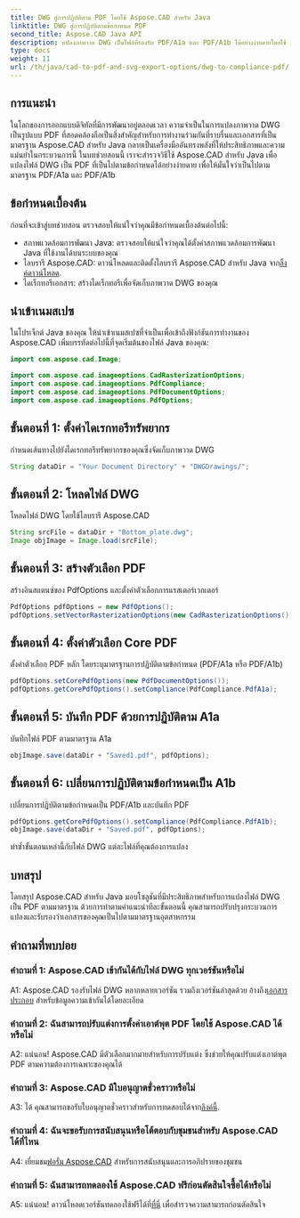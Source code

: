 ```yaml
---
title: DWG สู่การปฏิบัติตาม PDF โดยใช้ Aspose.CAD สำหรับ Java
linktitle: DWG สู่การปฏิบัติตามข้อกำหนด PDF
second_title: Aspose.CAD Java API
description: แปลงภาพวาด DWG เป็นไฟล์ที่รองรับ PDF/A1a และ PDF/A1b ได้อย่างง่ายดายโดยใช้ Aspose.CAD สำหรับ Java ปรับปรุงขั้นตอนการทำงานของคุณอย่างแม่นยำและง่ายดาย
type: docs
weight: 11
url: /th/java/cad-to-pdf-and-svg-export-options/dwg-to-compliance-pdf/
---
```

## การแนะนำ

ในโลกของการออกแบบดิจิทัลที่มีการพัฒนาอยู่ตลอดเวลา ความจำเป็นในการแปลงภาพวาด DWG เป็นรูปแบบ PDF ที่สอดคล้องถือเป็นสิ่งสำคัญสำหรับการทำงานร่วมกันที่ราบรื่นและเอกสารที่เป็นมาตรฐาน Aspose.CAD สำหรับ Java กลายเป็นเครื่องมืออันทรงพลังที่ให้ประสิทธิภาพและความแม่นยำในกระบวนการนี้ ในบทช่วยสอนนี้ เราจะสำรวจวิธีใช้ Aspose.CAD สำหรับ Java เพื่อแปลงไฟล์ DWG เป็น PDF ที่เป็นไปตามข้อกำหนดได้อย่างง่ายดาย เพื่อให้มั่นใจว่าเป็นไปตามมาตรฐาน PDF/A1a และ PDF/A1b

## ข้อกำหนดเบื้องต้น

ก่อนที่จะเข้าสู่บทช่วยสอน ตรวจสอบให้แน่ใจว่าคุณมีข้อกำหนดเบื้องต้นต่อไปนี้:

- สภาพแวดล้อมการพัฒนา Java: ตรวจสอบให้แน่ใจว่าคุณได้ตั้งค่าสภาพแวดล้อมการพัฒนา Java ที่ใช้งานได้บนระบบของคุณ
-  ไลบรารี Aspose.CAD: ดาวน์โหลดและติดตั้งไลบรารี Aspose.CAD สำหรับ Java จาก[ลิ้งค์ดาวน์โหลด](https://releases.aspose.com/cad/java/).
- ไดเร็กทอรีเอกสาร: สร้างไดเร็กทอรีเพื่อจัดเก็บภาพวาด DWG ของคุณ

## นำเข้าเนมสเปซ

ในโปรเจ็กต์ Java ของคุณ ให้นำเข้าเนมสเปซที่จำเป็นเพื่อเข้าถึงฟังก์ชันการทำงานของ Aspose.CAD เพิ่มบรรทัดต่อไปนี้ที่จุดเริ่มต้นของไฟล์ Java ของคุณ:

```java
import com.aspose.cad.Image;

import com.aspose.cad.imageoptions.CadRasterizationOptions;
import com.aspose.cad.imageoptions.PdfCompliance;
import com.aspose.cad.imageoptions.PdfDocumentOptions;
import com.aspose.cad.imageoptions.PdfOptions;
```

## ขั้นตอนที่ 1: ตั้งค่าไดเรกทอรีทรัพยากร

กำหนดเส้นทางไปยังไดเรกทอรีทรัพยากรของคุณซึ่งจัดเก็บภาพวาด DWG

```java
String dataDir = "Your Document Directory" + "DWGDrawings/";
```

## ขั้นตอนที่ 2: โหลดไฟล์ DWG

โหลดไฟล์ DWG โดยใช้ไลบรารี Aspose.CAD

```java
String srcFile = dataDir + "Bottom_plate.dwg";
Image objImage = Image.load(srcFile);
```

## ขั้นตอนที่ 3: สร้างตัวเลือก PDF

สร้างอินสแตนซ์ของ PdfOptions และตั้งค่าตัวเลือกการแรสเตอร์เวกเตอร์

```java
PdfOptions pdfOptions = new PdfOptions();
pdfOptions.setVectorRasterizationOptions(new CadRasterizationOptions());
```

## ขั้นตอนที่ 4: ตั้งค่าตัวเลือก Core PDF

ตั้งค่าตัวเลือก PDF หลัก โดยระบุมาตรฐานการปฏิบัติตามข้อกำหนด (PDF/A1a หรือ PDF/A1b)

```java
pdfOptions.setCorePdfOptions(new PdfDocumentOptions());
pdfOptions.getCorePdfOptions().setCompliance(PdfCompliance.PdfA1a);
```

## ขั้นตอนที่ 5: บันทึก PDF ด้วยการปฏิบัติตาม A1a

บันทึกไฟล์ PDF ตามมาตรฐาน A1a

```java
objImage.save(dataDir + "Saved1.pdf", pdfOptions);
```

## ขั้นตอนที่ 6: เปลี่ยนการปฏิบัติตามข้อกำหนดเป็น A1b

เปลี่ยนการปฏิบัติตามข้อกำหนดเป็น PDF/A1b และบันทึก PDF

```java
pdfOptions.getCorePdfOptions().setCompliance(PdfCompliance.PdfA1b);
objImage.save(dataDir + "Saved.pdf", pdfOptions);
```

ทำซ้ำขั้นตอนเหล่านี้กับไฟล์ DWG แต่ละไฟล์ที่คุณต้องการแปลง

## บทสรุป

โดยสรุป Aspose.CAD สำหรับ Java มอบโซลูชันที่มีประสิทธิภาพสำหรับการแปลงไฟล์ DWG เป็น PDF ตามมาตรฐาน ด้วยการทำตามคำแนะนำทีละขั้นตอนนี้ คุณสามารถปรับปรุงกระบวนการแปลงและรับรองว่าเอกสารของคุณเป็นไปตามมาตรฐานอุตสาหกรรม

## คำถามที่พบบ่อย

### คำถามที่ 1: Aspose.CAD เข้ากันได้กับไฟล์ DWG ทุกเวอร์ชันหรือไม่

 A1: Aspose.CAD รองรับไฟล์ DWG หลากหลายเวอร์ชัน รวมถึงเวอร์ชันล่าสุดด้วย อ้างถึง[เอกสารประกอบ](https://reference.aspose.com/cad/java/) สำหรับข้อมูลความเข้ากันได้โดยละเอียด

### คำถามที่ 2: ฉันสามารถปรับแต่งการตั้งค่าเอาต์พุต PDF โดยใช้ Aspose.CAD ได้หรือไม่

A2: แน่นอน! Aspose.CAD มีตัวเลือกมากมายสำหรับการปรับแต่ง ซึ่งช่วยให้คุณปรับแต่งเอาต์พุต PDF ตามความต้องการเฉพาะของคุณได้

### คำถามที่ 3: Aspose.CAD มีใบอนุญาตชั่วคราวหรือไม่

 A3: ได้ คุณสามารถขอรับใบอนุญาตชั่วคราวสำหรับการทดสอบได้จาก[ลิงค์นี้](https://purchase.aspose.com/temporary-license/).

### คำถามที่ 4: ฉันจะขอรับการสนับสนุนหรือโต้ตอบกับชุมชนสำหรับ Aspose.CAD ได้ที่ไหน

 A4: เยี่ยมชม[ฟอรั่ม Aspose.CAD](https://forum.aspose.com/c/cad/19) สำหรับการสนับสนุนและการอภิปรายของชุมชน

### คำถามที่ 5: ฉันสามารถทดลองใช้ Aspose.CAD ฟรีก่อนตัดสินใจซื้อได้หรือไม่

 A5: แน่นอน! ดาวน์โหลดเวอร์ชันทดลองใช้ฟรีได้ที่[ที่นี่](https://releases.aspose.com/) เพื่อสำรวจความสามารถก่อนตัดสินใจ